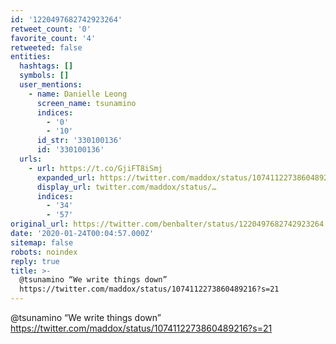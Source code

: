 ```yaml
---
id: '1220497682742923264'
retweet_count: '0'
favorite_count: '4'
retweeted: false
entities:
  hashtags: []
  symbols: []
  user_mentions:
    - name: Danielle Leong
      screen_name: tsunamino
      indices:
        - '0'
        - '10'
      id_str: '330100136'
      id: '330100136'
  urls:
    - url: https://t.co/GjiFT8iSmj
      expanded_url: https://twitter.com/maddox/status/1074112273860489216?s=21
      display_url: twitter.com/maddox/status/…
      indices:
        - '34'
        - '57'
original_url: https://twitter.com/benbalter/status/1220497682742923264
date: '2020-01-24T00:04:57.000Z'
sitemap: false
robots: noindex
reply: true
title: >-
  @tsunamino “We write things down”
  https://twitter.com/maddox/status/1074112273860489216?s=21
---
```


@tsunamino “We write things down” https://twitter.com/maddox/status/1074112273860489216?s=21